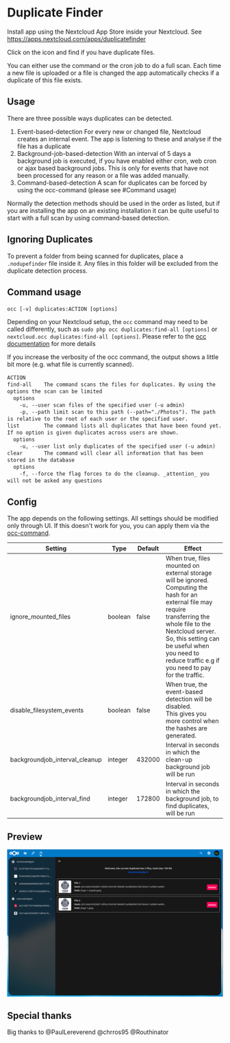 <!--
SPDX-FileCopyrightText: André Théo LAURET <andrelauret@eclipse-technology.eu>
SPDX-License-Identifier: CC0-1.0
-->

# Duplicate Finder
Install app using the Nextcloud App Store inside your Nextcloud. See https://apps.nextcloud.com/apps/duplicatefinder

Click on the icon and find if you have duplicate files.

You can either use the command or the cron job to do a full scan.
Each time a new file is uploaded or a file is changed the app automatically checks if a duplicate of this file exists.

## Usage
There are three possible ways duplicates can be detected.
1. Event-based-detection
   For every new or changed file, Nextcloud creates an internal event. The app is listening to these and analyse if the file has a duplicate
2. Background-job-based-detection
   With an interval of 5 days a background job is executed, if you have enabled either cron, web cron or ajax based background jobs. This is only for events that have not been processed for any reason or a file was added manually.
3. Command-based-detection
   A scan for duplicates can be forced by using the occ-command (please see #Command usage)

Normally the detection methods should be used in the order as listed, but if you are installing the app on an existing installation it can be quite useful to start with a full scan by using command-based detection.

## Ignoring Duplicates
To prevent a folder from being scanned for duplicates, place a `.nodupefinder` file inside it. Any files in this folder will be excluded from the duplicate detection process.

## Command usage

  `occ [-v] duplicates:ACTION [options]`

Depending on your Nextcloud setup, the `occ` command may need to be called differently, such as `sudo php occ duplicates:find-all [options]` or `nextcloud.occ duplicates:find-all [options]`. Please refer to the [occ documentation](https://docs.nextcloud.com/server/15/admin_manual/configuration_server/occ_command.html) for more details

If you increase the verbosity of the occ command, the output shows a little bit more (e.g. what file is currently scanned).

    ACTION
    find-all    The command scans the files for duplicates. By using the options the scan can be limited
      options
        -u, --user scan files of the specified user (-u admin)
        -p, --path limit scan to this path (--path="./Photos"). The path is relative to the root of each user or the specified user.
    list        The command lists all duplicates that have been found yet. If no option is given duplicates across users are shown.
      options
        -u, --user list only duplicates of the specified user (-u admin)
    clear       The command will clear all information that has been stored in the database
      options
        -f, --force the flag forces to do the cleanup. _attention_ you will not be asked any questions

## Config

The app depends on the following settings.
All settings should be modified only through UI. If this doesn't work for you, you can apply them via the [occ-command](https://docs.nextcloud.com/server/latest/admin_manual/configuration_server/occ_command.html?highlight=occ#config-commands-label).

| Setting | Type | Default | Effect |
|---|---|---|---|
| ignore_mounted_files | boolean | false | When true, files mounted on external storage will be ignored.<br>Computing the hash for an external file may require transferring the whole file to the Nextcloud server.<br>So, this setting can be useful when you need to reduce traffic e.g if you need to pay for the traffic. |
| disable_filesystem_events | boolean | false | When true, the event-based detection will be disabled.<br>This gives you more control when the hashes are generated. |
| backgroundjob_interval_cleanup | integer | 432000 | Interval in seconds in which the clean-up background job will be run |
| backgroundjob_interval_find | integer | 172800 | Interval in seconds in which the background job, to find duplicates, will be run |

## Preview

![Preview of the GUI](https://raw.githubusercontent.com/eldertek/duplicatefinder/master/img/preview.png)

## Special thanks

Big thanks to @PaulLereverend @chrros95 @Routhinator
